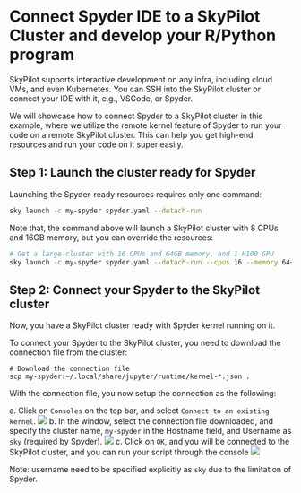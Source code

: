 # Connect Spyder IDE to a SkyPilot Cluster and develop your R/Python program

SkyPilot supports interactive development on any infra, including cloud VMs, and even Kubernetes. You can SSH into the SkyPilot cluster or connect your IDE with it, e.g., VSCode, or Spyder.


We will showcase how to connect Spyder to a SkyPilot cluster in this example, where we utilize the remote kernel feature of Spyder to run your code on a remote SkyPilot cluster. This can help you get high-end resources and run your code on it super easily.

## Step 1: Launch the cluster ready for Spyder

Launching the Spyder-ready resources requires only one command:

```bash
sky launch -c my-spyder spyder.yaml --detach-run
```

Note that, the command above will launch a SkyPilot cluster with 8 CPUs and 16GB memory, but you can override the resources:

```bash
# Get a large cluster with 16 CPUs and 64GB memory, and 1 H100 GPU
sky launch -c my-spyder spyder.yaml --detach-run --cpus 16 --memory 64+ --gpus H100:1
```

## Step 2: Connect your Spyder to the SkyPilot cluster

Now, you have a SkyPilot cluster ready with Spyder kernel running on it.

To connect your Spyder to the SkyPilot cluster, you need to download the connection file from the cluster:
```console
# Download the connection file
scp my-spyder:~/.local/share/jupyter/runtime/kernel-*.json .
```

With the connection file, you now setup the connection as the following:

a. Click on `Consoles` on the top bar, and select `Connect to an existing kernel`.
  ![](https://i.imgur.com/nUCwxxK.png)
b. In the window, select the connection file downloaded, and specify the cluster name, `my-spyder` in the Hostname field, and Username as `sky` (required by Spyder).
  ![](https://i.imgur.com/83Q0PYR.png)
c. Click on `OK`, and you will be connected to the SkyPilot cluster, and you can run your script through the console
  ![](https://i.imgur.com/2lePAxj.png)

Note: username need to be specified explicitly as `sky` due to the limitation of Spyder.
